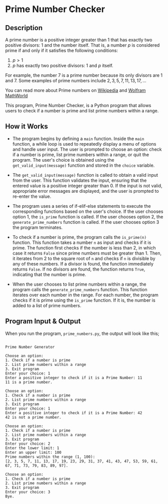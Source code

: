 # Prime Number Checker

## Description

A prime number is a positive integer greater than 1 that has exactly two positive divisors: 1 and the number itself. That is, a number $p$ is considered prime if and only if it satisfies the following conditions:
1. $p \gt 1$
2. $p$ has exactly two positive divisors: 1 and $p$ itself.

For example, the number 7 is a prime number because its only divisors are 1 and 7. Some examples of prime numbers include $2, 3, 5, 7, 11, 13, 17, \ldots$

You can read more about Prime numbers on [Wikipedia](https://en.wikipedia.org/wiki/Prime_number) and [Wolfram MathWorld](https://mathworld.wolfram.com/PrimeNumber.html)

This program, Prime Number Checker, is a Python program that allows users to check if a number is prime and list prime numbers within a range.

## How it Works

- The program begins by defining a `main` function. Inside the `main` function, a while loop is used to repeatedly display a menu of options and handle user input. The user is prompted to choose an option: check if a number is prime, list prime numbers within a range, or quit the program. The user's choice is obtained using the `get_valid_input(message)` function and stored in the `choice` variable.

- The `get_valid_input(message)` function is called to obtain a valid input from the user. This function validates the input, ensuring that the entered value is a positive integer greater than 0. If the input is not valid, appropriate error messages are displayed, and the user is prompted to re-enter the value.

- The program uses a series of if-elif-else statements to execute the corresponding functions based on the user's choice. If the user chooses option 1, the `is_prime` function is called. If the user chooses option 2, the `generate_prime_numbers` function is called. If the user chooses option 3 the program terminates.

- To check if a number is prime, the program calls the `is_prime(n)` function. This function takes a number `n` as input and checks if it is prime. The function first checks if the number is less than 2, in which case it returns `False` since prime numbers must be greater than 1. Then, it iterates from 2 to the square root of `n` and checks if `n` is divisible by any of these numbers. If a divisor is found, the function immediately returns `False`. If no divisors are found, the function returns `True`, indicating that the number is prime.

- When the user chooses to list prime numbers within a range, the program calls the `generate_prime_numbers` function. This function iterates over each number in the range. For each number, the program checks if it is prime using the `is_prime` function. If it is, the number is added to a list of prime numbers.


## Program Input & Output

When you run the program, `prime_numbers.py`, the output will look like this;

```

Prime Number Generator

Choose an option:
1. Check if a number is prime
2. List prime numbers within a range
3. Exit program
Enter your choice: 1
Enter a positive integer to check if it is a Prime Number: 11
11 is a prime number.

Choose an option:
1. Check if a number is prime
2. List prime numbers within a range
3. Exit program
Enter your choice: 1
Enter a positive integer to check if it is a Prime Number: 42
42 is not a prime number.

Choose an option:
1. Check if a number is prime
2. List prime numbers within a range
3. Exit program
Enter your choice: 2
Enter the lower limit: 1
Enter an upper limit: 100
Prime numbers within the range (1, 100):
[2, 3, 5, 7, 11, 13, 17, 19, 23, 29, 31, 37, 41, 43, 47, 53, 59, 61, 67, 71, 73, 79, 83, 89, 97].

Choose an option:
1. Check if a number is prime
2. List prime numbers within a range
3. Exit program
Enter your choice: 3
Bye.
```